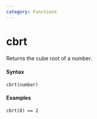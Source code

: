 ```yaml
---
category: Functions
---
```


# cbrt
Returns the cube root of a number.

#### Syntax
```
cbrt(number)
```

#### Examples
```
cbrt(8) == 2
```
